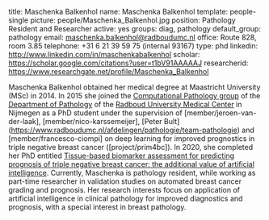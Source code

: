 title: Maschenka Balkenhol
name: Maschenka Balkenhol
template: people-single
picture: people/Maschenka_Balkenhol.jpg
position: Pathology Resident and Researcher
active: yes
groups: diag, pathology
default_group: pathology
email: maschenka.balkenhol@radboudumc.nl
office: Route 828, room 3.85
telephone: +31 6 21 39 59 75 (internal 93167)
type: phd
linkedin: http://www.linkedin.com/in/maschenkabalkenhol
scholar: https://scholar.google.com/citations?user=t1bV91AAAAAJ
researcherid: https://www.researchgate.net/profile/Maschenka_Balkenhol

Maschenka Balkenhol obtained her medical degree at Maastricht University (MSc) in 2014. In 2015 she joined the [Computational Pathology group](https://www.computationalpathologygroup.eu/) of the [Department of Pathology](https://www.radboudumc.nl/en/research/departments/pathology) of the [Radboud University Medical Center](https://www.radboudumc.nl/research) in Nijmegen as a PhD student under the supervision of [member/jeroen-van-der-laak], [member/nico-karssemeijer], [Peter Bult] (https://www.radboudumc.nl/afdelingen/pathologie/team-pathologie) and [member/francesco-ciompi] on deep learning for improved prognostics in triple negative breast cancer ([project/prim4bc]). In 2020, she completed her PhD entitled [Tissue-based biomarker assessment for predicting prognosis of triple negative breast cancer: the additional value of artificial intelligence](/publications/balk20a). Currently, Maschenka is pathology resident, while working as part-time researcher in validation studies on automated breast cancer grading and prognosis. Her research interests focus on application of artificial intelligence in clinical pathology for improved diagnostics and prognosis, with a special interest in breast pathology. 
